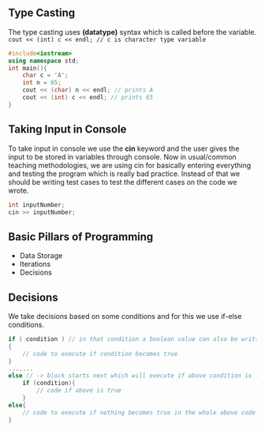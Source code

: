 ## Type Casting
The type casting uses **(datatype)** syntax which is called before the variable.
`cout << (int) c << endl; // c is character type variable`
```cpp
#include<iostream>
using namespace std;
int main(){
    char c = 'A';
    int n = 65;
    cout << (char) n << endl; // prints A
    cout << (int) c << endl; // prints 65
}
```

## Taking Input in Console
To take input in console we use the **cin** keyword and the user gives the input to be stored in variables through console. Now in usual/common teaching methodologies, we are using cin for basically entering everything and testing the program which is really bad practice. Instead of that we should be writing test cases to test the different cases on the code we wrote.
```cpp
int inputNumber;
cin >> inputNumber;
```

## Basic Pillars of Programming
- Data Storage
- Iterations
- Decisions


## Decisions
We take decisions based on some conditions and for this we use if-else conditions. 
```cpp
if ( condition ) // in that condition a boolean value can also be written
{
    // code to execute if condition becomes true
}
.......
else // -> block starts next which will execute if above condition is false 
    if (condition){
        // code if above is true
    }
else{
    // code to execute if nothing becomes true in the whole above code till now
}
```
